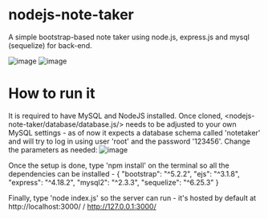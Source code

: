 # nodejs-note-taker
A simple bootstrap-based note taker using node.js, express.js and mysql (sequelize) for back-end.

![image](https://user-images.githubusercontent.com/108158031/198747371-1801ee31-31dc-48b8-80d3-9c45f5f513fa.png)
![image](https://user-images.githubusercontent.com/108158031/198747628-437f3a08-09e3-4b10-b5b5-9dac9bbc1146.png)



# How to run it
 
It is required to have MySQL and NodeJS installed. Once cloned, <nodejs-note-taker/database/database.js/> needs to be adjusted to your own MySQL settings - as of now it expects a database schema called 'notetaker' and will try to log in using user 'root' and the password '123456'. Change the parameters as needed: ![image](https://user-images.githubusercontent.com/108158031/209033261-300b452e-118f-4954-93ac-b3e5f055e24d.png)

Once the setup is done, type 'npm install' on the terminal so all the dependencies can be installed - 
{
    "bootstrap": "^5.2.2",
    "ejs": "^3.1.8",
    "express": "^4.18.2",
    "mysql2": "^2.3.3",
    "sequelize": "^6.25.3"
  }

Finally, type 'node index.js' so the server can run - it's hosted by default at http://localhost:3000/ / http://127.0.0.1:3000/
